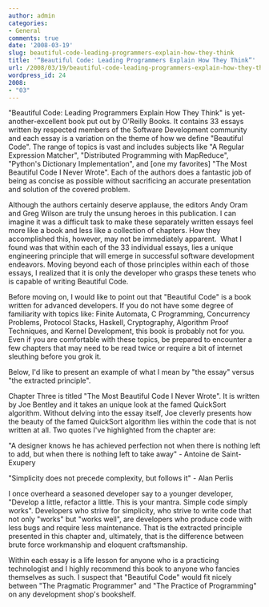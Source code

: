 ```yaml
---
author: admin
categories:
- General
comments: true
date: '2008-03-19'
slug: beautiful-code-leading-programmers-explain-how-they-think
title: '“Beautiful Code: Leading Programmers Explain How They Think”'
url: /2008/03/19/beautiful-code-leading-programmers-explain-how-they-think
wordpress_id: 24
2008:
- "03"
---
```



"Beautiful Code: Leading Programmers Explain How They Think" is yet-another-excellent book put out by O'Reilly Books. It contains 33 essays written by respected members of the Software Development community and each essay is a variation on the theme of how we define "Beautiful Code". The range of topics is vast and includes subjects like "A Regular Expression Matcher", "Distributed Programming with MapReduce", "Python's Dictionary Implementation", and [one my favorites] "The Most Beautiful Code I Never Wrote". Each of the authors does a fantastic job of being as concise as possible without sacrificing an accurate presentation and solution of the covered problem. 

Although the authors certainly deserve applause, the editors Andy Oram and Greg Wilson are truly the unsung heroes in this publication. I can imagine it was a difficult task to make these separately written essays feel more like a book and less like a collection of chapters. How they accomplished this, however, may not be immediately apparent.  What I found was that within each of the 33 individual essays, lies a unique engineering principle that will emerge in successful software development endeavors. Moving beyond each of those principles within each of those essays, I realized that it is only the developer who grasps these tenets who is capable of writing Beautiful Code. 

Before moving on, I would like to point out that "Beautiful Code" is a book written for advanced developers. If you do not have some degree of familiarity with topics like: Finite Automata, C Programming, Concurrency Problems, Protocol Stacks, Haskell, Cryptography, Algorithm Proof Techniques, and Kernel Development, this book is probably not for you. Even if you are comfortable with these topics, be prepared to encounter a few chapters that may need to be read twice or require a bit of internet sleuthing before you grok it. 

Below, I'd like to present an example of what I mean by "the essay" versus "the extracted principle".

Chapter Three is titled "The Most Beautiful Code I Never Wrote". It is written by Joe Bentley and it takes an unique look at the famed QuickSort algorithm. Without delving into the essay itself, Joe cleverly presents how the beauty of the famed QuickSort algorithm lies within the code that is not written at all. Two quotes I've highlighted from the chapter are:

"A designer knows he has achieved perfection not when there is nothing left to add, but when there is nothing left to take away" - Antoine de Saint-Exupery

"Simplicity does not precede complexity, but follows it" - Alan Perlis

I once overheard a seasoned developer say to a younger developer, "Develop a little, refactor a little. This is your mantra. Simple code simply works". Developers who strive for simplicity, who strive to write code that not only "works" but "works well", are developers who produce code with less bugs and require less maintenance. That is the extracted principle presented in this chapter and, ultimately, that is the difference between brute force workmanship and eloquent craftsmanship. 

Within each essay is a life lesson for anyone who is a practicing technologist and I highly recommend this book to anyone who fancies themselves as such. I suspect that "Beautiful Code" would fit nicely between "The Pragmatic Programmer" and "The Practice of Programming" on any development shop's bookshelf.
